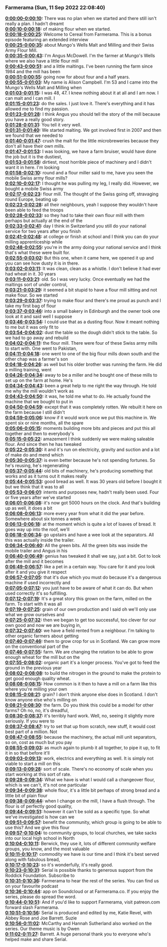 ### Farmerama  (Sun, 11 Sep 2022 22:08:40)
**[0:00:00-0:00:10](https://soundcloud.com/farmerama-radio/cereal-bonus-episode-mungoswells-malt-and-milling#t=0:00:00):**  There was no plan when we started and there still isn't really a plan. I hadn't dreamt  
**[0:00:10-0:00:18](https://soundcloud.com/farmerama-radio/cereal-bonus-episode-mungoswells-malt-and-milling#t=0:00:10):**  of making flour when we started.  
**[0:00:18-0:00:25](https://soundcloud.com/farmerama-radio/cereal-bonus-episode-mungoswells-malt-and-milling#t=0:00:18):**  Welcome to Cereal from Farmerama. This is a bonus episode featuring an extended interview  
**[0:00:25-0:00:35](https://soundcloud.com/farmerama-radio/cereal-bonus-episode-mungoswells-malt-and-milling#t=0:00:25):**  about Mungo's Wells Malt and Milling and their Swiss Army Flour Mill.  
**[0:00:35-0:00:43](https://soundcloud.com/farmerama-radio/cereal-bonus-episode-mungoswells-malt-and-milling#t=0:00:35):**  I'm Angus McDowell. I'm the farmer at Mungo's Wells where we also have a little flour mill  
**[0:00:43-0:00:51](https://soundcloud.com/farmerama-radio/cereal-bonus-episode-mungoswells-malt-and-milling#t=0:00:43):**  and a little maltings. I've been running the farm since 1984 and the mill has been  
**[0:00:51-0:00:55](https://soundcloud.com/farmerama-radio/cereal-bonus-episode-mungoswells-malt-and-milling#t=0:00:51):**  going now for about four and a half years.  
**[0:00:55-0:01:03](https://soundcloud.com/farmerama-radio/cereal-bonus-episode-mungoswells-malt-and-milling#t=0:00:55):**  My name is Alison Campbell. I'm 53 and I came into the Mungo's Wells Malt and Milling when  
**[0:01:03-0:01:15](https://soundcloud.com/farmerama-radio/cereal-bonus-episode-mungoswells-malt-and-milling#t=0:01:03):**  I was 48, 47. I knew nothing about it at all and I am now. I can malt and I can mill. I  
**[0:01:15-0:01:23](https://soundcloud.com/farmerama-radio/cereal-bonus-episode-mungoswells-malt-and-milling#t=0:01:15):**  do the sales. I just love it. There's everything and it has allowed me to find my passion.  
**[0:01:23-0:01:28](https://soundcloud.com/farmerama-radio/cereal-bonus-episode-mungoswells-malt-and-milling#t=0:01:23):**  I think Angus you should tell the story of the mill because you have a really good story.  
**[0:01:28-0:01:31](https://soundcloud.com/farmerama-radio/cereal-bonus-episode-mungoswells-malt-and-milling#t=0:01:28):**  You tell it very well.  
**[0:01:31-0:01:40](https://soundcloud.com/farmerama-radio/cereal-bonus-episode-mungoswells-malt-and-milling#t=0:01:31):**  We started malting. We got involved first in 2007 and then we found that we needed to  
**[0:01:40-0:01:47](https://soundcloud.com/farmerama-radio/cereal-bonus-episode-mungoswells-malt-and-milling#t=0:01:40):**  crush the malt for the little microbreweries because they don't all have their own mills.  
**[0:01:47-0:01:53](https://soundcloud.com/farmerama-radio/cereal-bonus-episode-mungoswells-malt-and-milling#t=0:01:47):**  I was looking, we have a farm bruiser, would have done the job but it is the dustiest,  
**[0:01:53-0:01:58](https://soundcloud.com/farmerama-radio/cereal-bonus-episode-mungoswells-malt-and-milling#t=0:01:53):**  dirtiest, most horrible piece of machinery and I didn't want it in here. I'm looking  
**[0:01:58-0:02:10](https://soundcloud.com/farmerama-radio/cereal-bonus-episode-mungoswells-malt-and-milling#t=0:01:58):**  round and a flour miller said to me, have you seen the mobile Swiss army flour mills?  
**[0:02:10-0:02:17](https://soundcloud.com/farmerama-radio/cereal-bonus-episode-mungoswells-malt-and-milling#t=0:02:10):**  I thought he was pulling my leg, I really did. However, we bought a mobile Swiss army  
**[0:02:17-0:02:23](https://soundcloud.com/farmerama-radio/cereal-bonus-episode-mungoswells-malt-and-milling#t=0:02:17):**  flour mill. The thought of the Swiss going off, stravaging round Europe, beating up  
**[0:02:23-0:02:28](https://soundcloud.com/farmerama-radio/cereal-bonus-episode-mungoswells-malt-and-milling#t=0:02:23):**  all their neighbours, yeah I suppose they wouldn't have been able to feed the troops  
**[0:02:28-0:02:33](https://soundcloud.com/farmerama-radio/cereal-bonus-episode-mungoswells-malt-and-milling#t=0:02:28):**  so they had to take their own flour mill with them perhaps but actually at the end of the  
**[0:02:33-0:02:41](https://soundcloud.com/farmerama-radio/cereal-bonus-episode-mungoswells-malt-and-milling#t=0:02:33):**  day I think in Switzerland you still do your national service for two years after you finish  
**[0:02:41-0:02:48](https://soundcloud.com/farmerama-radio/cereal-bonus-episode-mungoswells-malt-and-milling#t=0:02:41):**  at college or finish at school and I think you can do your milling apprenticeship while  
**[0:02:48-0:02:55](https://soundcloud.com/farmerama-radio/cereal-bonus-episode-mungoswells-malt-and-milling#t=0:02:48):**  you're in the army doing your national service and I think that's what these were built for.  
**[0:02:55-0:03:02](https://soundcloud.com/farmerama-radio/cereal-bonus-episode-mungoswells-malt-and-milling#t=0:02:55):**  But this one, when it came here, we opened it up and you can see how dusty it is in there.  
**[0:03:02-0:03:11](https://soundcloud.com/farmerama-radio/cereal-bonus-episode-mungoswells-malt-and-milling#t=0:03:02):**  It was clean, clean as a whistle. I don't believe it had ever had wheat in it. 30 years  
**[0:03:11-0:03:21](https://soundcloud.com/farmerama-radio/cereal-bonus-episode-mungoswells-malt-and-milling#t=0:03:11):**  old. So I was very lucky. Once eventually we had the maltings sort of under control,  
**[0:03:21-0:03:29](https://soundcloud.com/farmerama-radio/cereal-bonus-episode-mungoswells-malt-and-milling#t=0:03:21):**  it seemed a bit stupid to have a flour mill sitting and not make flour. So we started  
**[0:03:29-0:03:37](https://soundcloud.com/farmerama-radio/cereal-bonus-episode-mungoswells-malt-and-milling#t=0:03:29):**  trying to make flour and there's me proud as punch and I take my first bag of flour  
**[0:03:37-0:03:46](https://soundcloud.com/farmerama-radio/cereal-bonus-episode-mungoswells-malt-and-milling#t=0:03:37):**  into a small bakery in Edinburgh and the owner took one look at it and said well I suppose  
**[0:03:46-0:03:54](https://soundcloud.com/farmerama-radio/cereal-bonus-episode-mungoswells-malt-and-milling#t=0:03:46):**  I could use that as a dusting flour. Now it meant nothing to me but it was only fit to  
**[0:03:54-0:04:02](https://soundcloud.com/farmerama-radio/cereal-bonus-episode-mungoswells-malt-and-milling#t=0:03:54):**  dust the table so the dough didn't stick to the table. So we had to go away and rebuild  
**[0:04:02-0:04:11](https://soundcloud.com/farmerama-radio/cereal-bonus-episode-mungoswells-malt-and-milling#t=0:04:02):**  the flour mill. There were four of these Swiss army mills to start with. One went to Pakistan,  
**[0:04:11-0:04:18](https://soundcloud.com/farmerama-radio/cereal-bonus-episode-mungoswells-malt-and-milling#t=0:04:11):**  one went to one of the big flour mills down south and the other chap was a farmer's son  
**[0:04:18-0:04:26](https://soundcloud.com/farmerama-radio/cereal-bonus-episode-mungoswells-malt-and-milling#t=0:04:18):**  as well but his older brother was running the farm. He did a milling training, went  
**[0:04:26-0:04:34](https://soundcloud.com/farmerama-radio/cereal-bonus-episode-mungoswells-malt-and-milling#t=0:04:26):**  away to be a miller and he bought one of these mills to set up on the farm at home. He's  
**[0:04:34-0:04:43](https://soundcloud.com/farmerama-radio/cereal-bonus-episode-mungoswells-malt-and-milling#t=0:04:34):**  been a great help to me right the way through. He told me why the mill wouldn't work as  
**[0:04:43-0:04:50](https://soundcloud.com/farmerama-radio/cereal-bonus-episode-mungoswells-malt-and-milling#t=0:04:43):**  it was, he told me what to do. He actually found the machine that we bought to put in  
**[0:04:50-0:04:59](https://soundcloud.com/farmerama-radio/cereal-bonus-episode-mungoswells-malt-and-milling#t=0:04:50):**  except that it was completely rotten. We rebuilt it here on the farm because I still didn't  
**[0:04:59-0:05:06](https://soundcloud.com/farmerama-radio/cereal-bonus-episode-mungoswells-malt-and-milling#t=0:04:59):**  know if it would work once we put this machine in. We spent six or nine months, all the spare  
**[0:05:06-0:05:15](https://soundcloud.com/farmerama-radio/cereal-bonus-episode-mungoswells-malt-and-milling#t=0:05:06):**  moments building more bits and pieces and put this all together and then to everybody's  
**[0:05:15-0:05:22](https://soundcloud.com/farmerama-radio/cereal-bonus-episode-mungoswells-malt-and-milling#t=0:05:15):**  amazement I think suddenly we were making saleable flour. And since then he has tweaked  
**[0:05:22-0:05:30](https://soundcloud.com/farmerama-radio/cereal-bonus-episode-mungoswells-malt-and-milling#t=0:05:22):**  it and it's run on electricity, gravity and suction and a lot of make do and mend which  
**[0:05:30-0:05:37](https://soundcloud.com/farmerama-radio/cereal-bonus-episode-mungoswells-malt-and-milling#t=0:05:30):**  is even better because he's not spending fortunes. So he's reusing, he's regenerating  
**[0:05:37-0:05:44](https://soundcloud.com/farmerama-radio/cereal-bonus-episode-mungoswells-malt-and-milling#t=0:05:37):**  old bits of machinery, he's producing something that works and as it turns out it makes really  
**[0:05:44-0:05:53](https://soundcloud.com/farmerama-radio/cereal-bonus-episode-mungoswells-malt-and-milling#t=0:05:44):**  good bread as well. It was 30 years old before I bought it but we think that it was to all  
**[0:05:53-0:06:01](https://soundcloud.com/farmerama-radio/cereal-bonus-episode-mungoswells-malt-and-milling#t=0:05:53):**  intents and purposes new, hadn't really been used. Four or five years after we've started  
**[0:06:01-0:06:08](https://soundcloud.com/farmerama-radio/cereal-bonus-episode-mungoswells-malt-and-milling#t=0:06:01):**  it's now got 5000 hours on the clock. And that's building up as well, it does a bit  
**[0:06:08-0:06:13](https://soundcloud.com/farmerama-radio/cereal-bonus-episode-mungoswells-malt-and-milling#t=0:06:08):**  more every year from what it did the year before. Somewhere about six tonnes a week  
**[0:06:13-0:06:18](https://soundcloud.com/farmerama-radio/cereal-bonus-episode-mungoswells-malt-and-milling#t=0:06:13):**  at the moment which is quite a lot of loaves of bread. It goes way up into the roof, we'll  
**[0:06:18-0:06:34](https://soundcloud.com/farmerama-radio/cereal-bonus-episode-mungoswells-malt-and-milling#t=0:06:18):**  go upstairs and have a wee look at the separators. All this was actually inside the trailer.  
**[0:06:34-0:06:40](https://soundcloud.com/farmerama-radio/cereal-bonus-episode-mungoswells-malt-and-milling#t=0:06:34):**  All the green bits. All the green bits was inside the mobile trailer and Angus in his  
**[0:06:40-0:06:49](https://soundcloud.com/farmerama-radio/cereal-bonus-episode-mungoswells-malt-and-milling#t=0:06:40):**  genius has tweaked it shall we say, just a bit. Got to look after the mill and it becomes  
**[0:06:49-0:06:57](https://soundcloud.com/farmerama-radio/cereal-bonus-episode-mungoswells-malt-and-milling#t=0:06:49):**  like a pet in a certain way. You care for it and you look after it and you give it respect  
**[0:06:57-0:07:05](https://soundcloud.com/farmerama-radio/cereal-bonus-episode-mungoswells-malt-and-milling#t=0:06:57):**  that it's due which you must do because it's a dangerous machine if used incorrectly and  
**[0:07:05-0:07:12](https://soundcloud.com/farmerama-radio/cereal-bonus-episode-mungoswells-malt-and-milling#t=0:07:05):**  you just have to be aware of what it can do. But when used correctly it's so fulfilling.  
**[0:07:12-0:07:19](https://soundcloud.com/farmerama-radio/cereal-bonus-episode-mungoswells-malt-and-milling#t=0:07:12):**  It's a great story this grown on the farm, milled on the farm. To start with it was all  
**[0:07:19-0:07:25](https://soundcloud.com/farmerama-radio/cereal-bonus-episode-mungoswells-malt-and-milling#t=0:07:19):**  grain of our own production and I said oh we'll only use what we grow ourselves and  
**[0:07:25-0:07:32](https://soundcloud.com/farmerama-radio/cereal-bonus-episode-mungoswells-malt-and-milling#t=0:07:25):**  then we began to get too successful, too clever for our own good and now we are buying in,  
**[0:07:32-0:07:40](https://soundcloud.com/farmerama-radio/cereal-bonus-episode-mungoswells-malt-and-milling#t=0:07:32):**  we have a field rented from a neighbour. I'm talking to other organic farmers about getting  
**[0:07:40-0:07:46](https://soundcloud.com/farmerama-radio/cereal-bonus-episode-mungoswells-malt-and-milling#t=0:07:40):**  them to grow crop for us in Scotland. We can grow more on the conventional part of the  
**[0:07:46-0:07:55](https://soundcloud.com/farmerama-radio/cereal-bonus-episode-mungoswells-malt-and-milling#t=0:07:46):**  farm. We are changing the rotation to be able to grow enough wheat for the mill but on the  
**[0:07:55-0:08:02](https://soundcloud.com/farmerama-radio/cereal-bonus-episode-mungoswells-malt-and-milling#t=0:07:55):**  organic part it's a longer process. You've got to feed the ground in the previous year  
**[0:08:02-0:08:08](https://soundcloud.com/farmerama-radio/cereal-bonus-episode-mungoswells-malt-and-milling#t=0:08:02):**  to build the nitrogen in the ground to make the protein to get good enough quality wheat.  
**[0:08:08-0:08:15](https://soundcloud.com/farmerama-radio/cereal-bonus-episode-mungoswells-malt-and-milling#t=0:08:08):**  How common is it then to have a mill on a farm like this where you're milling your own  
**[0:08:15-0:08:21](https://soundcloud.com/farmerama-radio/cereal-bonus-episode-mungoswells-malt-and-milling#t=0:08:15):**  grain? I don't think anyone else does in Scotland. I don't know anyone else who's milling on  
**[0:08:21-0:08:30](https://soundcloud.com/farmerama-radio/cereal-bonus-episode-mungoswells-malt-and-milling#t=0:08:21):**  the farm. Do you think this could be a model for other farms? Oh no, no, it's dreadful,  
**[0:08:30-0:08:37](https://soundcloud.com/farmerama-radio/cereal-bonus-episode-mungoswells-malt-and-milling#t=0:08:30):**  it's terribly hard work. Well, no, seeing it slightly more seriously. If you were to  
**[0:08:37-0:08:47](https://soundcloud.com/farmerama-radio/cereal-bonus-episode-mungoswells-malt-and-milling#t=0:08:37):**  try to set that up from scratch, new stuff, it would cost best part of a million. Not  
**[0:08:47-0:08:55](https://soundcloud.com/farmerama-radio/cereal-bonus-episode-mungoswells-malt-and-milling#t=0:08:47):**  because the machinery, the actual mill unit separators, so on, cost as much but you pay  
**[0:08:55-0:09:03](https://soundcloud.com/farmerama-radio/cereal-bonus-episode-mungoswells-malt-and-milling#t=0:08:55):**  as much again to plumb it all together, to pipe it up, to fit it in so that before it'll  
**[0:09:03-0:09:13](https://soundcloud.com/farmerama-radio/cereal-bonus-episode-mungoswells-malt-and-milling#t=0:09:03):**  work, electrics and everything as well. It is simply not viable to start a mill on this  
**[0:09:13-0:09:28](https://soundcloud.com/farmerama-radio/cereal-bonus-episode-mungoswells-malt-and-milling#t=0:09:13):**  sort of scale. There's no economy of scale when you start working at this sort of rate.  
**[0:09:28-0:09:34](https://soundcloud.com/farmerama-radio/cereal-bonus-episode-mungoswells-malt-and-milling#t=0:09:28):**  What we have is what I would call a changeover flour, which is we can't, it's not one particular  
**[0:09:34-0:09:38](https://soundcloud.com/farmerama-radio/cereal-bonus-episode-mungoswells-malt-and-milling#t=0:09:34):**  whole flour, it's a little bit perhaps of strong bread and a little bit of plain flour  
**[0:09:38-0:09:44](https://soundcloud.com/farmerama-radio/cereal-bonus-episode-mungoswells-malt-and-milling#t=0:09:38):**  when I change on the mill, I have a flush through. The flour is of perfectly good quality,  
**[0:09:44-0:09:51](https://soundcloud.com/farmerama-radio/cereal-bonus-episode-mungoswells-malt-and-milling#t=0:09:44):**  however it can't be sold as a specific type. So what we've investigated is how can we  
**[0:09:51-0:09:57](https://soundcloud.com/farmerama-radio/cereal-bonus-episode-mungoswells-malt-and-milling#t=0:09:51):**  benefit the community, which group is going to be able to use this? And we give this flour  
**[0:09:57-0:10:04](https://soundcloud.com/farmerama-radio/cereal-bonus-episode-mungoswells-malt-and-milling#t=0:09:57):**  to community groups, to local churches, we take sacks into our local high school in North  
**[0:10:04-0:10:11](https://soundcloud.com/farmerama-radio/cereal-bonus-episode-mungoswells-malt-and-milling#t=0:10:04):**  Berwick, they use it, lots of different community welfare groups, you know, and the most valuable  
**[0:10:11-0:10:17](https://soundcloud.com/farmerama-radio/cereal-bonus-episode-mungoswells-malt-and-milling#t=0:10:11):**  commodity we have is our time and I think it's best served along with fabulous bread,  
**[0:10:17-0:10:23](https://soundcloud.com/farmerama-radio/cereal-bonus-episode-mungoswells-malt-and-milling#t=0:10:17):**  so it's wonderfully, it's really good.  
**[0:10:23-0:10:31](https://soundcloud.com/farmerama-radio/cereal-bonus-episode-mungoswells-malt-and-milling#t=0:10:23):**  Serial is possible thanks to generous support from the Roddick Foundation. Subscribe to  
**[0:10:31-0:10:36](https://soundcloud.com/farmerama-radio/cereal-bonus-episode-mungoswells-malt-and-milling#t=0:10:31):**  Farmerama to hear the rest of the series. You can find us on your favourite podcast  
**[0:10:36-0:10:44](https://soundcloud.com/farmerama-radio/cereal-bonus-episode-mungoswells-malt-and-milling#t=0:10:36):**  app on Soundcloud or at Farmerama.co. If you enjoy the series, please do spread the word.  
**[0:10:44-0:10:51](https://soundcloud.com/farmerama-radio/cereal-bonus-episode-mungoswells-malt-and-milling#t=0:10:44):**  And if you'd like to support Farmerama, visit patreon.com forward slash Farmerama.  
**[0:10:51-0:10:56](https://soundcloud.com/farmerama-radio/cereal-bonus-episode-mungoswells-malt-and-milling#t=0:10:51):**  Serial is produced and edited by me, Katie Revel, with Abbey Rose and Joe Barrett. Suzie  
**[0:10:56-0:11:02](https://soundcloud.com/farmerama-radio/cereal-bonus-episode-mungoswells-malt-and-milling#t=0:10:56):**  McCarthy and Hannah Sutherland also worked on the series. Our theme music is by Owen  
**[0:11:02-0:11:27](https://soundcloud.com/farmerama-radio/cereal-bonus-episode-mungoswells-malt-and-milling#t=0:11:02):**  Barrett. A huge personal thank you to everyone who's helped make and share Serial.  